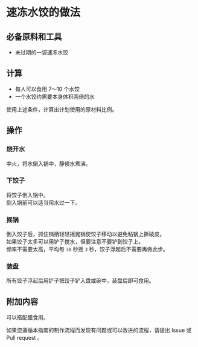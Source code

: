 # 速冻水饺的做法

## 必备原料和工具

* 未过期的一袋速冻水饺

## 计算

* 每人可以食用 7～10 个水饺
* 一个水饺约需要本身体积两倍的水

使用上述条件，计算出计划使用的原材料比例。

## 操作

### 烧开水

中火，将水倒入锅中，静候水煮沸。

### 下饺子

将饺子倒入锅中。  
倒入锅前可以适当用水过一下。  

### 摇锅

倒入饺子后，抓住锅柄轻轻摇晃锅使饺子移动以避免粘锅上撕破皮。  
如果饺子太多可以用铲子搅水，但要注意不要铲到饺子上。  
频率不需要太高，平均每 `30` 秒摇 `3` 秒，饺子浮起后不需要再做此步。

### 装盘

所有饺子浮起后用铲子把饺子铲入盘或碗中，装盘后即可食用。

## 附加内容

可以搭配醋食用。

如果您遵循本指南的制作流程而发现有问题或可以改进的流程，请提出 Issue 或 Pull request 。
